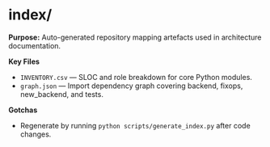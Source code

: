 # index/

**Purpose:** Auto-generated repository mapping artefacts used in architecture documentation.

**Key Files**
- `INVENTORY.csv` — SLOC and role breakdown for core Python modules.
- `graph.json` — Import dependency graph covering backend, fixops, new_backend, and tests.

**Gotchas**
- Regenerate by running `python scripts/generate_index.py` after code changes.
